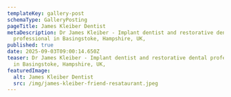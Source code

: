 ```yaml
---
templateKey: gallery-post
schemaType: GalleryPosting
pageTitle: James Kleiber Dentist
metaDescription: Dr James Kleiber - Implant dentist and restorative dental
  professional in Basingstoke, Hampshire, UK,
published: true
date: 2025-09-03T09:00:14.650Z
teaser: Dr James Kleiber - Implant dentist and restorative dental professional
  in Basingstoke, Hampshire, UK,
featuredImage:
  alt: James Kleiber Dentist
  src: /img/james-kleiber-friend-resataurant.jpeg
---
```

